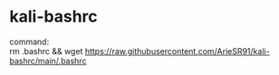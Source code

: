 # kali-bashrc
command:\
rm .bashrc && wget https://raw.githubusercontent.com/ArieSR91/kali-bashrc/main/.bashrc
